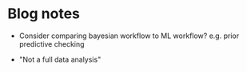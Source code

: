 # Blog notes

- Consider comparing bayesian workflow to ML workflow? e.g. prior predictive checking

- "Not a full data analysis"